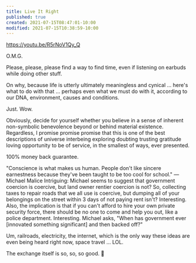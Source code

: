 ```yaml
---
title: Live It Right
published: true
created: 2021-07-15T08:47:01-10:00
modified: 2021-07-15T10:38:59-10:00
---
```


https://youtu.be/R5rNoV1Qy_Q

O.M.G.

Please, please, please find a way to find time, even if listening on earbuds while doing other stuff.

On why, because life is utterly ultimately meaningless and cynical ... here's what to do with that ... perhaps even what we must do with it, according to our DNA, environment, causes and conditions.

Just. Wow.

Obviously, decide for yourself whether you believe in a sense of inherent non-symbolic benevolence beyond or behind material existence. Regardless, I promise promise promise that this is one of the best descriptions of universe interbeing exploring doubting trusting gratitude loving opportunity to be of service, in the smallest of ways, ever presented. 

100% money back guarantee.

"Conscience is what makes us human. People don't like sincere earnestness because they've been taught to be too cool for school." — Michael Malice
Intriguing: Michael seems to suggest that government coercion is coercive, but land owner rentier coercion is not? So, collecting taxes to repair roads that we all use is coercive, but dumping all of your belongings on the street within 3 days of not paying rent isn't? Interesting. Also, the implication is that if you can't afford to hire your own private security force, there should be no one to come and help you out, like a police department. Interesting.
Michael asks, "When has government ever [innovated something significant] and then backed off?"

Um, railroads, electricity, the internet, which is the only way these ideas are even being heard right now, space travel ... LOL.

The exchange itself is so, so, so good. :sparkling_heart:

